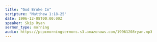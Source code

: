 ```yaml
---
title: "God Broke In"
scripture: "Matthew 1:18-25"
date: 1996-12-08T00:00:00Z
speaker: Skip Ryan
sermon_type: morning
audio: https://pcpcmorningsermons.s3.amazonaws.com/19961208ryan.mp3 
---
```



